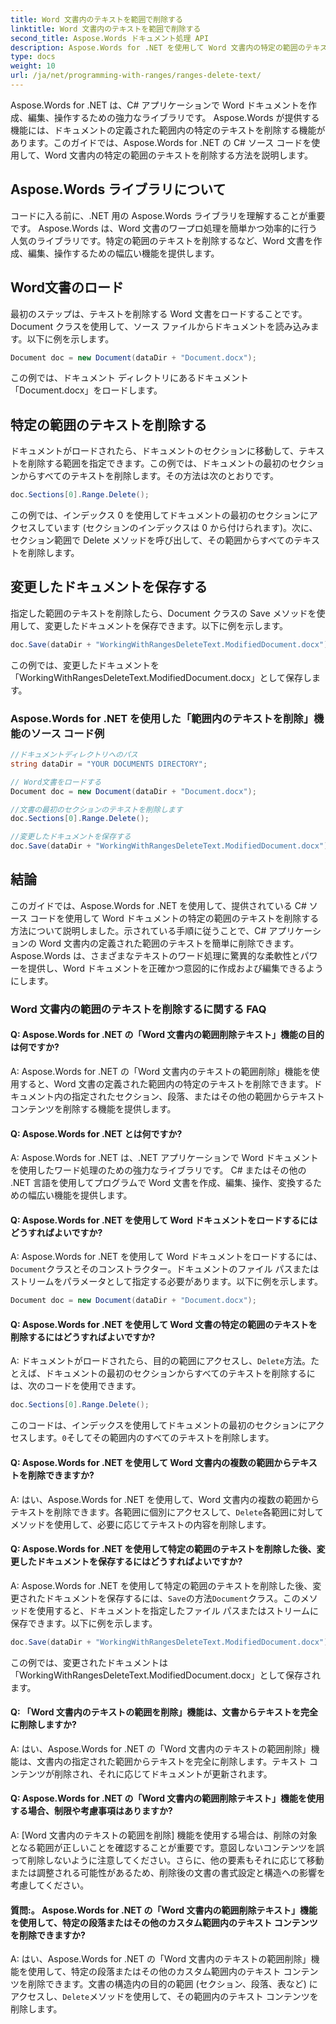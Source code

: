 ```yaml
---
title: Word 文書内のテキストを範囲で削除する
linktitle: Word 文書内のテキストを範囲で削除する
second_title: Aspose.Words ドキュメント処理 API
description: Aspose.Words for .NET を使用して Word 文書内の特定の範囲のテキストを削除する方法を学習します。
type: docs
weight: 10
url: /ja/net/programming-with-ranges/ranges-delete-text/
---
```

Aspose.Words for .NET は、C# アプリケーションで Word ドキュメントを作成、編集、操作するための強力なライブラリです。 Aspose.Words が提供する機能には、ドキュメントの定義された範囲内の特定のテキストを削除する機能があります。このガイドでは、Aspose.Words for .NET の C# ソース コードを使用して、Word 文書内の特定の範囲のテキストを削除する方法を説明します。

## Aspose.Words ライブラリについて

コードに入る前に、.NET 用の Aspose.Words ライブラリを理解することが重要です。 Aspose.Words は、Word 文書のワープロ処理を簡単かつ効率的に行う人気のライブラリです。特定の範囲のテキストを削除するなど、Word 文書を作成、編集、操作するための幅広い機能を提供します。

## Word文書のロード

最初のステップは、テキストを削除する Word 文書をロードすることです。 Document クラスを使用して、ソース ファイルからドキュメントを読み込みます。以下に例を示します。

```csharp
Document doc = new Document(dataDir + "Document.docx");
```

この例では、ドキュメント ディレクトリにあるドキュメント「Document.docx」をロードします。

## 特定の範囲のテキストを削除する

ドキュメントがロードされたら、ドキュメントのセクションに移動して、テキストを削除する範囲を指定できます。この例では、ドキュメントの最初のセクションからすべてのテキストを削除します。その方法は次のとおりです。

```csharp
doc.Sections[0].Range.Delete();
```

この例では、インデックス 0 を使用してドキュメントの最初のセクションにアクセスしています (セクションのインデックスは 0 から付けられます)。次に、セクション範囲で Delete メソッドを呼び出して、その範囲からすべてのテキストを削除します。

## 変更したドキュメントを保存する

指定した範囲のテキストを削除したら、Document クラスの Save メソッドを使用して、変更したドキュメントを保存できます。以下に例を示します。

```csharp
doc.Save(dataDir + "WorkingWithRangesDeleteText.ModifiedDocument.docx");
```

この例では、変更したドキュメントを「WorkingWithRangesDeleteText.ModifiedDocument.docx」として保存します。

### Aspose.Words for .NET を使用した「範囲内のテキストを削除」機能のソース コード例

```csharp
//ドキュメントディレクトリへのパス
string dataDir = "YOUR DOCUMENTS DIRECTORY";

// Word文書をロードする
Document doc = new Document(dataDir + "Document.docx");

//文書の最初のセクションのテキストを削除します
doc.Sections[0].Range.Delete();

//変更したドキュメントを保存する
doc.Save(dataDir + "WorkingWithRangesDeleteText.ModifiedDocument.docx");
```

## 結論

このガイドでは、Aspose.Words for .NET を使用して、提供されている C# ソース コードを使用して Word ドキュメントの特定の範囲のテキストを削除する方法について説明しました。示されている手順に従うことで、C# アプリケーションの Word 文書内の定義された範囲のテキストを簡単に削除できます。 Aspose.Words は、さまざまなテキストのワード処理に驚異的な柔軟性とパワーを提供し、Word ドキュメントを正確かつ意図的に作成および編集できるようにします。

### Word 文書内の範囲のテキストを削除するに関する FAQ

#### Q: Aspose.Words for .NET の「Word 文書内の範囲削除テキスト」機能の目的は何ですか?

A: Aspose.Words for .NET の「Word 文書内のテキストの範囲削除」機能を使用すると、Word 文書の定義された範囲内の特定のテキストを削除できます。ドキュメント内の指定されたセクション、段落、またはその他の範囲からテキスト コンテンツを削除する機能を提供します。

#### Q: Aspose.Words for .NET とは何ですか?

A: Aspose.Words for .NET は、.NET アプリケーションで Word ドキュメントを使用したワード処理のための強力なライブラリです。 C# またはその他の .NET 言語を使用してプログラムで Word 文書を作成、編集、操作、変換するための幅広い機能を提供します。

#### Q: Aspose.Words for .NET を使用して Word ドキュメントをロードするにはどうすればよいですか?

A: Aspose.Words for .NET を使用して Word ドキュメントをロードするには、`Document`クラスとそのコンストラクター。ドキュメントのファイル パスまたはストリームをパラメータとして指定する必要があります。以下に例を示します。

```csharp
Document doc = new Document(dataDir + "Document.docx");
```

#### Q: Aspose.Words for .NET を使用して Word 文書の特定の範囲のテキストを削除するにはどうすればよいですか?

 A: ドキュメントがロードされたら、目的の範囲にアクセスし、`Delete`方法。たとえば、ドキュメントの最初のセクションからすべてのテキストを削除するには、次のコードを使用できます。

```csharp
doc.Sections[0].Range.Delete();
```

このコードは、インデックスを使用してドキュメントの最初のセクションにアクセスします。`0`そしてその範囲内のすべてのテキストを削除します。

#### Q: Aspose.Words for .NET を使用して Word 文書内の複数の範囲からテキストを削除できますか?

 A: はい、Aspose.Words for .NET を使用して、Word 文書内の複数の範囲からテキストを削除できます。各範囲に個別にアクセスして、`Delete`各範囲に対してメソッドを使用して、必要に応じてテキストの内容を削除します。

#### Q: Aspose.Words for .NET を使用して特定の範囲のテキストを削除した後、変更したドキュメントを保存するにはどうすればよいですか?

 A: Aspose.Words for .NET を使用して特定の範囲のテキストを削除した後、変更されたドキュメントを保存するには、`Save`の方法`Document`クラス。このメソッドを使用すると、ドキュメントを指定したファイル パスまたはストリームに保存できます。以下に例を示します。

```csharp
doc.Save(dataDir + "WorkingWithRangesDeleteText.ModifiedDocument.docx");
```

この例では、変更されたドキュメントは「WorkingWithRangesDeleteText.ModifiedDocument.docx」として保存されます。

#### Q: 「Word 文書内のテキストの範囲を削除」機能は、文書からテキストを完全に削除しますか?

A: はい、Aspose.Words for .NET の「Word 文書内のテキストの範囲削除」機能は、文書内の指定された範囲からテキストを完全に削除します。テキスト コンテンツが削除され、それに応じてドキュメントが更新されます。

#### Q: Aspose.Words for .NET の「Word 文書内の範囲削除テキスト」機能を使用する場合、制限や考慮事項はありますか?

A: [Word 文書内のテキストの範囲を削除] 機能を使用する場合は、削除の対象となる範囲が正しいことを確認することが重要です。意図しないコンテンツを誤って削除しないように注意してください。さらに、他の要素もそれに応じて移動または調整される可能性があるため、削除後の文書の書式設定と構造への影響を考慮してください。

#### 質問:。 Aspose.Words for .NET の「Word 文書内の範囲削除テキスト」機能を使用して、特定の段落またはその他のカスタム範囲内のテキスト コンテンツを削除できますか?

A: はい、Aspose.Words for .NET の「Word 文書内のテキストの範囲削除」機能を使用して、特定の段落またはその他のカスタム範囲内のテキスト コンテンツを削除できます。文書の構造内の目的の範囲 (セクション、段落、表など) にアクセスし、`Delete`メソッドを使用して、その範囲内のテキスト コンテンツを削除します。